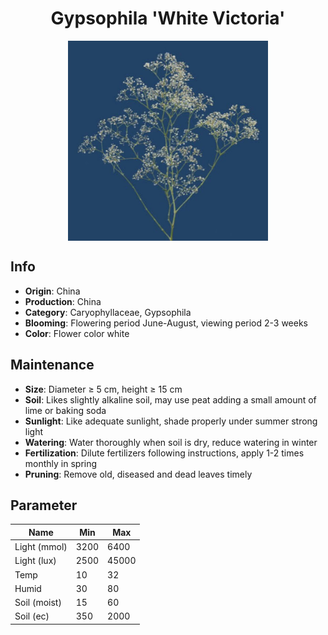 <h1 align='center'>Gypsophila 'White Victoria'</h1>
<p align="center">
    <img 
        align='center'
        width='320'
        src="../images/gypsophila white victoria.png" 
        alt='Gypsophila 'White Victoria'' />
</p>

## Info

 - **Origin**: China
 - **Production**: China
 - **Category**: Caryophyllaceae, Gypsophila
 - **Blooming**: Flowering period June-August, viewing period 2-3 weeks
 - **Color**: Flower color white

## Maintenance

 - **Size**: Diameter ≥ 5 cm, height ≥ 15 cm
 - **Soil**: Likes slightly alkaline soil, may use peat adding a small amount of lime or baking soda
 - **Sunlight**: Like adequate sunlight, shade properly under summer strong light
 - **Watering**: Water thoroughly when soil is dry, reduce watering in winter
 - **Fertilization**: Dilute fertilizers following instructions,  apply 1-2 times monthly in spring
 - **Pruning**: Remove old, diseased and dead leaves timely

## Parameter

| Name         | Min  | Max   |
|--------------|------|-------|
| Light (mmol) | 3200 | 6400  |
| Light (lux)  | 2500 | 45000 |
| Temp         | 10    | 32    |
| Humid        | 30   | 80    |
| Soil (moist) | 15   | 60    |
| Soil (ec)    | 350  | 2000  |